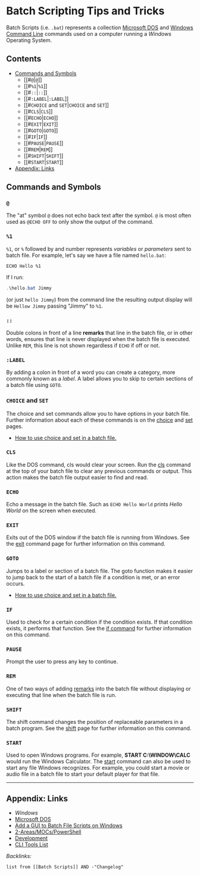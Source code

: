 # Batch Scripting Tips and Tricks

Batch Scripts (i.e. `.bat`) represents a collection [Microsoft DOS](../3-Resources/Tools/Developer%20Tools/Shell/Microsoft%20DOS.md) and [Windows Command Line](../3-Resources/Tools/Developer%20Tools/Shell/Microsoft%20DOS.md) commands used on a computer running a *Windows* Operating System.

## Contents

* [Commands and Symbols](Batch%20Scripting%20Tips%20and%20Tricks.md#commands-and-symbols)
  * \[\[\#`@`\|`@`\]\]
  * \[\[\#`%1`\|`%1`\]\]
  * \[\[\#`::`\|`::`\]\]
  * \[\[\#`:LABEL`\|`:LABEL`\]\]
  * \[\[\#`CHOICE` and `SET`\|`CHOICE` and `SET`\]\]
  * \[\[\#`CLS`\|`CLS`\]\]
  * \[\[\#`ECHO`\|`ECHO`\]\]
  * \[\[\#`EXIT`\|`EXIT`\]\]
  * \[\[\#`GOTO`\|`GOTO`\]\]
  * \[\[\#`IF`\|`IF`\]\]
  * \[\[\#`PAUSE`\|`PAUSE`\]\]
  * \[\[\#`REM`\|`REM`\]\]
  * \[\[\#`SHIFT`\|`SHIFT`\]\]
  * \[\[\#`START`\|`START`\]\]
* [Appendix: Links](Batch%20Scripting%20Tips%20and%20Tricks.md#appendix-links)

## Commands and Symbols

### `@`

The "at" symbol `@` does not echo back text after the symbol. `@` is most often used as `@ECHO OFF` to only show the output of the command.

### `%1`

`%1`, or `%` followed by and number represents *variables* or *parameters* sent to batch file. For example, let's say we have a file named `hello.bat`:

````batch
ECHO Hello %1
````

If I run:

````powershell
.\hello.bat Jimmy
````

(or just `hello Jimmy`) from the command line the resulting output display will be `Hellow Jimmy` passing "Jimmy" to `%1`.

### `::`

Double colons in front of a line **remarks** that line in the batch file, or in other words, ensures that line is never displayed when the batch file is executed. Unlike `REM`, this line is not shown regardless if `ECHO` if off or not.

### `:LABEL`

By adding a colon in front of a word you can create a category, more commonly known as a *label*. A label allows you to skip to certain sections of a batch file using `GOTO`.

### `CHOICE` and `SET`

The choice and set commands allow you to have options in your batch file. Further information about each of these commands is on the [choice](https://www.computerhope.com/choicehl.htm) and [set](https://www.computerhope.com/sethlp.htm) pages.

* [How to use choice and set in a batch file.](https://www.computerhope.com/issues/ch001674.htm)

### `CLS`

Like the DOS command, cls would clear your screen. Run the [cls](https://www.computerhope.com/clshlp.htm) command at the top of your batch file to clear any previous commands or output. This action makes the batch file output easier to find and read.

### `ECHO`

Echo a message in the batch file. Such as `ECHO Hello World` prints *Hello World* on the screen when executed.

### `EXIT`

Exits out of the DOS window if the batch file is running from Windows. See the [exit](https://www.computerhope.com/exithlp.htm) command page for further information on this command.

### `GOTO`

Jumps to a label or section of a batch file. The goto function makes it easier to jump back to the start of a batch file if a condition is met, or an error occurs.

* [How to use choice and set in a batch file.](https://www.computerhope.com/issues/ch001674.htm)

### `IF`

Used to check for a certain condition if the condition exists. If that condition exists, it performs that function. See the [if command](https://www.computerhope.com/if.htm) for further information on this command.

### `PAUSE`

Prompt the user to press any key to continue.

### `REM`

One of two ways of adding [remarks](https://www.computerhope.com/jargon/r/rem.htm) into the batch file without displaying or executing that line when the batch file is run.

### `SHIFT`

The shift command changes the position of replaceable parameters in a batch program. See the [shift](https://www.computerhope.com/shift.htm) page for further information on this command.

### `START`

Used to open Windows programs. For example, **START C:\WINDOW\CALC** would run the Windows Calculator. The [start](https://www.computerhope.com/starthlp.htm) command can also be used to start any file Windows recognizes. For example, you could start a movie or audio file in a batch file to start your default player for that file.

---

## Appendix: Links

* *Windows*
* [Microsoft DOS](../3-Resources/Tools/Developer%20Tools/Shell/Microsoft%20DOS.md)
* [Add a GUI to Batch File Scripts on Windows](../2-Areas/Content/Guides/Add%20a%20GUI%20to%20Batch%20File%20Scripts%20on%20Windows.md)
* [2-Areas/MOCs/PowerShell](../2-Areas/MOCs/PowerShell.md)
* [Development](../2-Areas/MOCs/Development.md)
* [CLI Tools List](../2-Areas/Lists/CLI%20Tools%20List.md)

*Backlinks:*

````dataview
list from [[Batch Scripts]] AND -"Changelog"
````
